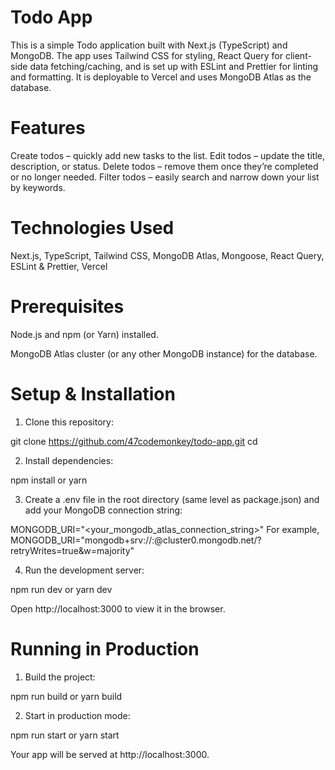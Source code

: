 # Todo App

This is a simple Todo application built with Next.js (TypeScript) and MongoDB. The app uses Tailwind CSS for styling, React Query for client-side data fetching/caching, and is set up with ESLint and Prettier for linting and formatting. It is deployable to Vercel and uses MongoDB Atlas as the database.

# Features

Create todos – quickly add new tasks to the list.
Edit todos – update the title, description, or status.
Delete todos – remove them once they’re completed or no longer needed.
Filter todos – easily search and narrow down your list by keywords.

# Technologies Used

Next.js,
TypeScript,
Tailwind CSS,
MongoDB Atlas,
Mongoose,
React Query,
ESLint & Prettier,
Vercel

# Prerequisites

Node.js and npm (or Yarn) installed.

MongoDB Atlas cluster (or any other MongoDB instance) for the database.

# Setup & Installation

1. Clone this repository:

git clone https://github.com/47codemonkey/todo-app.git
cd <your-repo>

2. Install dependencies:

npm install
or
yarn

3. Create a .env file in the root directory (same level as package.json) and add your MongoDB connection string:

MONGODB_URI="<your_mongodb_atlas_connection_string>"
For example, MONGODB_URI="mongodb+srv://<user>:<password>@cluster0.mongodb.net/<database>?retryWrites=true&w=majority"

4. Run the development server:

npm run dev
or
yarn dev

Open http://localhost:3000 to view it in the browser.

# Running in Production

1. Build the project:

npm run build
or
yarn build

2. Start in production mode:

npm run start
or
yarn start

Your app will be served at http://localhost:3000.
